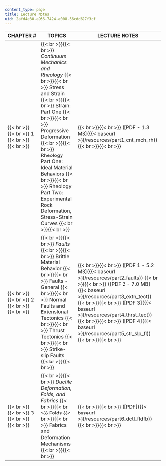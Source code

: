 ```yaml
---
content_type: page
title: Lecture Notes
uid: 2afd4e30-a936-7424-a008-56cdd627f3cf
---
```


| CHAPTER # | TOPICS | LECTURE NOTES |
| --- | --- | --- |
|  {{< br >}}{{< br >}} 1 {{< br >}}{{< br >}}  |  {{< br >}}{{< br >}} _Continuum Mechanics and Rheology_ {{< br >}}{{< br >}} Stress and Strain {{< br >}}{{< br >}} Strain: Part One {{< br >}}{{< br >}} Progressive Deformation {{< br >}}{{< br >}} Rheology Part One: Ideal Material Behaviors {{< br >}}{{< br >}} Rheology Part Two: Experimental Rock Deformation, Stress-Strain Curves {{< br >}}{{< br >}}  |  {{< br >}}{{< br >}} ([PDF - 1.3 MB]({{< baseurl >}}/resources/part1_cnt_mch_rh)) {{< br >}}{{< br >}}  |
|  {{< br >}}{{< br >}} 2 {{< br >}}{{< br >}}  |  {{< br >}}{{< br >}} _Faults_ {{< br >}}{{< br >}} Brittle Material Behavior {{< br >}}{{< br >}} Faults - General {{< br >}}{{< br >}} Normal Faults and Extensional Tectonics {{< br >}}{{< br >}} Thrust Tectonics {{< br >}}{{< br >}} Strike-slip Faults {{< br >}}{{< br >}}  |  {{< br >}}{{< br >}} ([PDF 1 - 5.2 MB]({{< baseurl >}}/resources/part2_faults)) {{< br >}}{{< br >}} ([PDF 2 - 7.0 MB]({{< baseurl >}}/resources/part3_extn_tect)) {{< br >}}{{< br >}} ([PDF 3]({{< baseurl >}}/resources/part4_thrst_tect)) {{< br >}}{{< br >}} ([PDF 4]({{< baseurl >}}/resources/part5_str_slp_fl)) {{< br >}}{{< br >}}  |
|  {{< br >}}{{< br >}} 3 {{< br >}}{{< br >}}  |  {{< br >}}{{< br >}} _Ductile Deformation, Folds, and Fabrics_ {{< br >}}{{< br >}} Folds {{< br >}}{{< br >}} Fabrics and Deformation Mechanisms {{< br >}}{{< br >}}  |  {{< br >}}{{< br >}} ([PDF]({{< baseurl >}}/resources/part6_dctl_fldfb)) {{< br >}}{{< br >}}